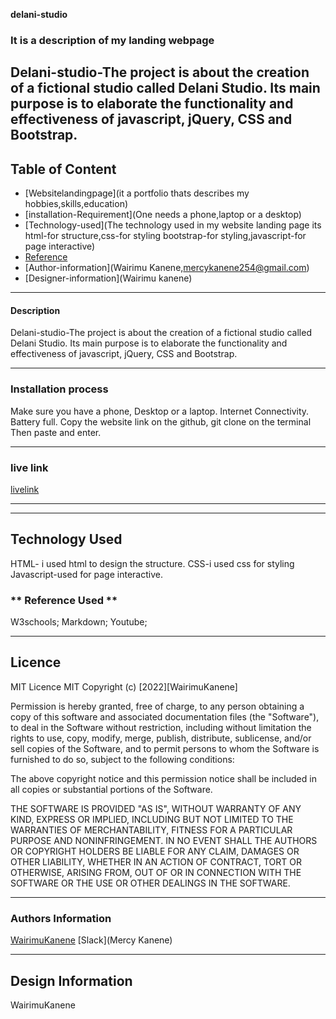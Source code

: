 **delani-studio**

### It is a description of my landing webpage
Delani-studio-The project is about the creation of a fictional studio called Delani Studio. Its main purpose is to elaborate the functionality and effectiveness of javascript, jQuery, CSS and Bootstrap.
---

## Table of Content

+ [Websitelandingpage](it a portfolio thats describes my hobbies,skills,education)
+ [installation-Requirement](One needs a phone,laptop or a desktop)
+ [Technology-used](The technology used in my website landing page its html-for structure,css-for styling bootstrap-for styling,javascript-for page interactive)
+ [Reference](W3schools,Markdown,Youtube)
+ [Author-information](Wairimu Kanene,mercykanene254@gmail.com)
+ [Designer-information](Wairimu kanene)

---
#### Description

Delani-studio-The project is about the creation of a fictional studio called Delani Studio. Its main purpose is to elaborate the functionality and effectiveness of javascript, jQuery, CSS and Bootstrap.


---
### Installation process
Make sure you have a phone, Desktop or a laptop.
Internet Connectivity.
Battery full.
Copy the website link on the github,
git clone on the terminal
Then paste and enter.

---

### live link
[livelink](https://wairimukanene.github.io/delani-studio/)


---

---
## Technology Used
HTML- i used html to design the structure.
CSS-i used css for styling
Javascript-used for page interactive.


### ** Reference Used ** ###
W3schools;
Markdown;
Youtube;

---
## Licence

MIT Licence
MIT Copyright (c) [2022][WairimuKanene]

Permission is hereby granted, free of charge, to any person obtaining a copy of this software and associated documentation files (the "Software"), to deal in the Software without restriction, including without limitation the rights to use, copy, modify, merge, publish, distribute, sublicense, and/or sell copies of the Software, and to permit persons to whom the Software is furnished to do so, subject to the following conditions:

The above copyright notice and this permission notice shall be included in all copies or substantial portions of the Software.

THE SOFTWARE IS PROVIDED "AS IS", WITHOUT WARRANTY OF ANY KIND, EXPRESS OR IMPLIED, INCLUDING BUT NOT LIMITED TO THE WARRANTIES OF MERCHANTABILITY, FITNESS FOR A PARTICULAR PURPOSE AND NONINFRINGEMENT. IN NO EVENT SHALL THE AUTHORS OR COPYRIGHT HOLDERS BE LIABLE FOR ANY CLAIM, DAMAGES OR OTHER LIABILITY, WHETHER IN AN ACTION OF CONTRACT, TORT OR OTHERWISE, ARISING FROM, OUT OF OR IN CONNECTION WITH THE SOFTWARE OR THE USE OR OTHER DEALINGS IN THE SOFTWARE.


---
### Authors Information
[WairimuKanene](https://mail.google.com/mail/u/0/#inbox)
[Slack](Mercy Kanene)


---
## Design Information
WairimuKanene